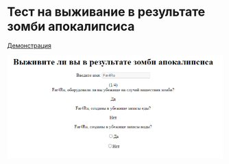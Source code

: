 # Тест на выживание в результате зомби апокалипсиса

[Демонстрация](https://far4ru.github.io/Zombie-Survival-Test-ru/)

![Тест на выживание](images/github.png)